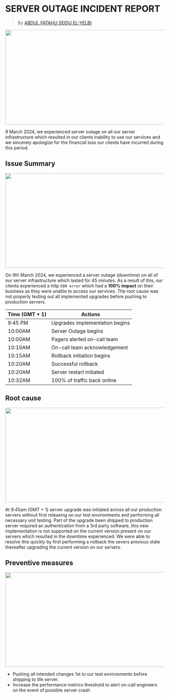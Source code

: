 # SERVER OUTAGE INCIDENT REPORT
> By  [ABDUL FATAHU SEIDU EL-YELBI](https://github.com/ftyelbi)

<img src="https://t3.ftcdn.net/jpg/04/92/09/72/240_F_492097246_yagE8x9Uk8M9IekPy7GBuE0x1Uoa7esD.jpg" width="1000" height="300">

9 March 2024, we experienced server outage on all our server infrastructure which resulted in our clients inability to use our services and we sincerely apologize for the financial loss our clients have incurred during this period.

## Issue Summary
<img src="https://encrypted-tbn0.gstatic.com/images?q=tbn:ANd9GcT_iVJNbyc1zz2iICgPe8w5S3DoRkt8_5aeIg&usqp=CAU" width="1000" height="300">

On 9th March 2024, we experienced a server outage (downtime) on all of our server infrastructure which lasted for 45 minutes. As a result of this, our clients experienced a http `500 error` which had a __100% impact__ on their business as they were unable to access our services. The root cause was not properly testing out all implemented upgrades before pushing to production servers.

<!-- ## Timeline (all time in GMT + 1)
<img src="https://www.ncbar.org/wp-content/uploads/2022/02/Timeline-Visual-300x145.png" height="300" width="1000"> -->

| Time (GMT + 1) | Actions |
| -------------- | -------- |
| 9:45 PM | Upgrades implementation begins |
| 10:00AM | Server Outage begins |
| 10:00AM | Pagers alerted on-call team |
| 10:10AM | On-call team acknowledgement |
| 10:15AM | Rollback initiation begins |
| 10:20AM | Successful rollback|
| 10:20AM | Server restart initiated|
| 10:32AM | 100% of traffic back online |

## Root cause
<img src="https://blog.systemsengineering.com/hs-fs/hubfs/blog-files/Root%20Cause.jpg?width=600&name=Root%20Cause.jpg" height="300" width="1000">

At 9:45am (GMT + 1) server upgrade was initiated across all our production servers without first releasing on our test environments and performing all necessary unit testing. Part of the upgrade been shipped to production server required an authentication from a 3rd party software, this new implementation is not supported on the current version present on our servers which resulted in the downtime experienced. We were able to resolve this quickly by first performing a rollback the severs previous state thereafter upgrading the current version on our servers.

## Preventive measures
<img src="https://encrypted-tbn0.gstatic.com/images?q=tbn:ANd9GcRh8wOXyFPhkBS9zuXzmGOtBDGGX4Nfz9ucWg&usqp=CAU" height="300" width="1000">

- Pushing all intended changes 1st to our test environments before shipping to life server.
- Increase the performance metrics threshold to alert on-call engineers on the event of possible server crash
